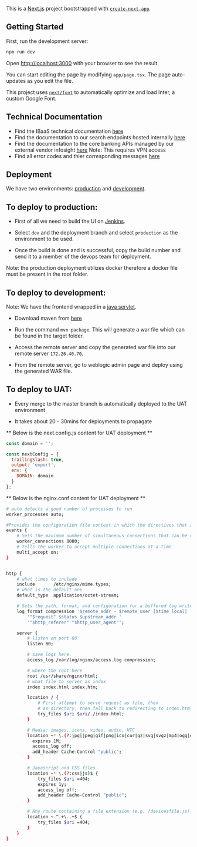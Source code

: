 This is a [Next.js](https://nextjs.org/) project bootstrapped with [`create-next-app`](https://github.com/vercel/next.js/tree/canary/packages/create-next-app).

## Getting Started

First, run the development server:

```bash
npm run dev
```

Open [http://localhost:3000](http://localhost:3000) with your browser to see the result.

You can start editing the page by modifying `app/page.tsx`. The page auto-updates as you edit the file.

This project uses [`next/font`](https://nextjs.org/docs/basic-features/font-optimization) to automatically optimize and load Inter, a custom Google Font.

## Technical Documentation

- Find the IBaaS technical documentation [here](https://interswitch.atlassian.net/wiki/spaces/PEIA/pages/263192589/IBaaS+Front-end+documentation)
- Find the documentation to our search endpoints hosted internally [here](https://documenter.getpostman.com/view/22973621/2sA3JNcgrs)
- Find the documentation to the core banking APIs managed by our external vendor infosight [here](https://iswcbaapi.qa.interswitchng.com/swagger/index.html) Note: This requires VPN access
- Find all error codes and thier corresponding messages [here](https://docs.google.com/spreadsheets/d/1kQcv6Gm7LfWQAVRkoYoR1eolh5RV9U6E/edit?usp=sharing&ouid=108116198544151815431&rtpof=true&sd=true)

## Deployment

We have two environments: [production](https://ibaas-ui.iswsaas.com/) and [development](http://172.26.40.70:7001/ibaas-ui/login/).

## To deploy to production:

- First of all we need to build the UI on [Jenkins](http://172.254.10.20:8080/job/ibaas-ui/build?delay=0sec).

- Select `dev` and the deployment branch and select `production` as the environment to be used.

- Once the build is done and is successful, copy the build number and send it to a member of the devops team for deployment.

Note: the production deployment utilizes docker therefore a docker file must be present in the root folder.

## To deploy to development:

Note: We have the frontend wrapped in a [java servlet](https://www.geeksforgeeks.org/introduction-java-servlets/).

- Download maven from [here](https://maven.apache.org/download.cgi)

- Run the command `mvn package`. This will generate a war file which can be found in the target folder.

- Access the remote server and copy the generated war file into our remote server `172.26.40.70`.

- From the remote server, go to weblogic admin page and deploy using the generated WAR file.

## To deploy to UAT:

- Every merge to the master branch is automatically deployed to the UAT environment

- It takes about 20 - 30mins for deployments to propagate

** Below is the next.config.js content for UAT deployment **

```javascript
const domain = '';

const nextConfig = {
  trailingSlash: true,
  output: 'export',
  env: {
    DOMAIN: domain
  }
};
```

** Below is the nginx.conf content for UAT deployment **

```bash
# auto detects a good number of processes to run
worker_processes auto;

#Provides the configuration file context in which the directives that affect connection processing are specified.
events {
    # Sets the maximum number of simultaneous connections that can be opened by a worker process.
    worker_connections 8000;
    # Tells the worker to accept multiple connections at a time
    multi_accept on;
}


http {
    # what times to include
    include       /etc/nginx/mime.types;
    # what is the default one
    default_type  application/octet-stream;

    # Sets the path, format, and configuration for a buffered log write
    log_format compression '$remote_addr - $remote_user [$time_local] '
        '"$request" $status $upstream_addr '
        '"$http_referer" "$http_user_agent"';

    server {
        # listen on port 80
        listen 80;

        # save logs here
        access_log /var/log/nginx/access.log compression;

        # where the root here
        root /usr/share/nginx/html;
        # what file to server as index
        index index.html index.htm;

        location / {
            # First attempt to serve request as file, then
            # as directory, then fall back to redirecting to index.html
            try_files $uri $uri/ /index.html;
        }

        # Media: images, icons, video, audio, HTC
        location ~* \.(?:jpg|jpeg|gif|png|ico|cur|gz|svg|svgz|mp4|ogg|ogv|webm|htc)$ {
          expires 1M;
          access_log off;
          add_header Cache-Control "public";
        }

        # Javascript and CSS files
        location ~* \.(?:css|js)$ {
            try_files $uri =404;
            expires 1y;
            access_log off;
            add_header Cache-Control "public";
        }

        # Any route containing a file extension (e.g. /devicesfile.js)
        location ~ ^.+\..+$ {
            try_files $uri =404;
        }
    }
}
```
